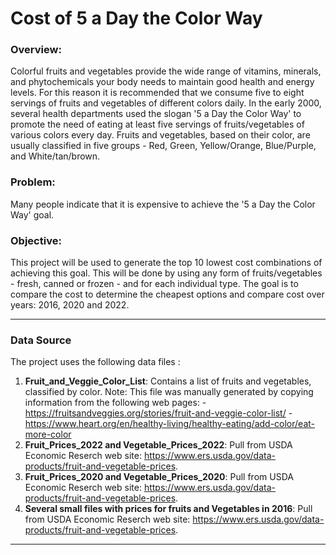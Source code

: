 # Cost of 5 a Day the Color Way 

### Overview:

Colorful fruits and vegetables provide the wide range of vitamins, minerals, and phytochemicals your body needs to maintain good health and energy levels. For this reason it is recommended that we consume five to eight servings of fruits and vegetables of different colors daily. In the early 2000, several health departments used the slogan '5 a Day the Color Way' to promote the need of eating at least five servings of fruits/vegetables of various colors every day. Fruits and vegetables, based on their color,  are usually classified in five groups - Red, Green, Yellow/Orange, Blue/Purple, and White/tan/brown.  

### Problem:
Many people indicate that it is expensive to achieve the '5 a Day the Color Way' goal. 

### Objective:
This project will be used to generate the top 10 lowest cost combinations of achieving this goal. This will be done by using any form of fruits/vegetables - fresh, canned or frozen - and for each individual type. The goal is to compare the cost to determine the cheapest options and compare cost over years: 2016, 2020 and 2022.


---

### Data Source

The project uses the following data files : 

1. **Fruit_and_Veggie_Color_List**: Contains a list of fruits and vegetables, classified by color.
    Note: This file was manually generated by copying information from the following web pages:
        - https://fruitsandveggies.org/stories/fruit-and-veggie-color-list/
        - https://www.heart.org/en/healthy-living/healthy-eating/add-color/eat-more-color
2. **Fruit_Prices_2022 and Vegetable_Prices_2022**: Pull from USDA Economic Reserch web site: https://www.ers.usda.gov/data-products/fruit-and-vegetable-prices.
3. **Fruit_Prices_2020 and Vegetable_Prices_2020**: Pull from USDA Economic Reserch web site: https://www.ers.usda.gov/data-products/fruit-and-vegetable-prices.
4. **Several small files with prices for fruits and Vegetables in 2016**: Pull from USDA Economic Reserch web site: https://www.ers.usda.gov/data-products/fruit-and-vegetable-prices.


---

